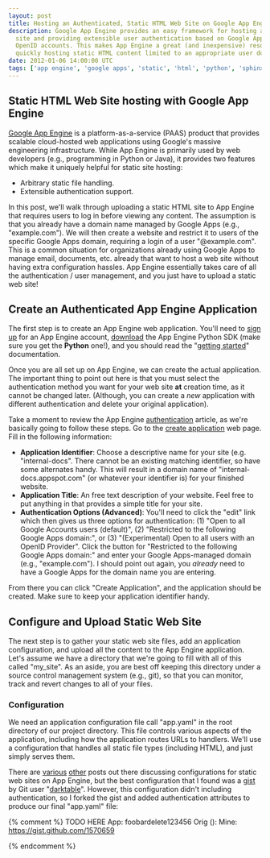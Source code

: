 ```yaml
---
layout: post
title: Hosting an Authenticated, Static HTML Web Site on Google App Engine
description: Google App Engine provides an easy framework for hosting a static
  site and providing extensible user authentication based on Google Apps or
  OpenID accounts. This makes App Engine a great (and inexpensive) resource for
  quickly hosting static HTML content limited to an appropriate user domain.
date: 2012-01-06 14:00:00 UTC
tags: ['app engine', 'google apps', 'static', 'html', 'python', 'sphinx']
---
```


## Static HTML Web Site hosting with Google App Engine

[Google App Engine][gae] is a platform-as-a-service (PAAS) product that
provides scalable cloud-hosted web applications using Google's massive
engineering infrastructure. While App Engine is primarily used by web
developers (e.g., programming in Python or Java), it provides two features
which make it uniquely helpful for static site hosting:

* Arbitrary static file handling.
* Extensible authentication support.

In this post, we'll walk through uploading a static HTML site to App Engine
that requires users to log in before viewing any content. The assumption is
that you already have a domain name managed by Google Apps (e.g.,
"example.com"). We will then create a website and restrict it to users of the
specific Google Apps domain, requiring a login of a user "@example.com".
This is a common situation for organizations already using Google Apps to
manage email, documents, etc. already that want to host a web site without
having extra configuration hassles. App Engine essentially takes care of all
the authentication / user management, and you just have to upload a static
web site!

<!-- more start -->

## Create an Authenticated App Engine Application

The first step is to create an App Engine web application. You'll need to
[sign up][gae_sign_up] for an App Engine account, [download][gae_download]
the App Engine Python SDK (make sure you get the **Python** one!), and you
should read the "[getting started][gae_intro]" documentation.

Once you are all set up on App Engine, we can create the actual application.
The important thing to point out here is that you must select the
authentication method you want for your web site **at** creation time, as it
cannot be changed later. (Although, you can create a *new* application with
different authentication and delete your original application).

Take a moment to review the App Engine [authentication][gae_auth] article,
as we're basically going to follow these steps. Go to the
[create application][gae_create] web page. Fill in the following information:

* **Application Identifier**: Choose a descriptive name for your site (e.g.
  "internal-docs". There cannot be an existing matching identifier, so have
  some alternates handy. This will result in a domain name of
  "internal-docs.appspot.com" (or whatever your identifier is) for your
  finished website.
* **Application Title**: An free text description of your website. Feel free to
  put anything in that provides a simple title for your site.
* **Authentication Options (Advanced)**: You'll need to click the "edit" link
  which then gives us three options for authentication: (1) "Open to all Google
  Accounts users (default)", (2) "Restricted to the following Google Apps
  domain:", or (3) "(Experimental) Open to all users with an OpenID Provider".
  Click the button for "Restricted to the following Google Apps domain:" and
  enter your Google Apps-managed domain (e.g., "example.com"). I should point
  out again, you *already* need to have a Google Apps for the domain name you
  are entering.

From there you can click "Create Application", and the application should be
created. Make sure to keep your application identifier handy.

## Configure and Upload Static Web Site

The next step is to gather your static web site files, add an application
configuration, and upload all the content to the App Engine application.
Let's assume we have a directory that we're going to fill with all of this
called "my_site". As an aside, you are best off keeping this directory under a
source control management system (e.g., git), so that you can monitor, track
and revert changes to all of your files.

### Configuration

We need an application configuration file call "app.yaml" in the root directory
of our project directory. This file controls various aspects of the
application, including how the application routes URLs to handlers. We'll
use a configuration that handles all static file types (including HTML), and
just simply serves them.

There are [various][post1] [other][post2] posts out there discussing
configurations for static web sites on App Engine, but the best configuration
that I found was a [gist][dt_gist] by Git user "[darktable][dt_git]".
However, this configuration didn't including authentication, so I forked the
gist and added authentication attributes to produce our final "app.yaml"
file:

<script src="https://gist.github.com/1570659.js?file=app.yaml"></script>


{% comment %}
TODO HERE
App: foobardelete123456
Orig (): 
Mine: https://gist.github.com/1570659

{% endcomment %}




[gae]: http://code.google.com/appengine/
[gae_auth]: http://code.google.com/appengine/articles/auth.html
[gae_create]: http://appengine.google.com/start/createapp
[gae_sign_up]: https://appengine.google.com/
[gae_download]: http://code.google.com/appengine/downloads.html
[gae_intro]: http://code.google.com/appengine/docs/python/gettingstarted/
[post1]: http://blog.engelke.com/2008/07/30/google-appengine-for-web-hosting/
[post2]: http://www.instantfundas.com/2011/02/how-to-host-static-websites-on-google.html
[dt_gist]: https://gist.github.com/873098
[dt_git]: https://github.com/darktable

<!-- more end -->
